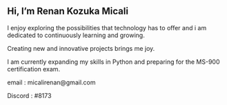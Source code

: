   <body>
  <h2>Hi, I’m Renan Kozuka Micali</h2>
  <p>I enjoy exploring the possibilities that technology has to offer and i am dedicated to continuously learning and growing.</p>
  <p>Creating new and innovative projects brings me joy.</p>
  <p>I am currently expanding my skills in Python and preparing for the MS-900 certification exam.</p>
  <p>email : micalirenan@gmail.com</p
  <p>Discord : #8173</p>
  </body>
